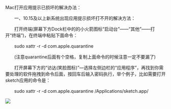 Mac打开应用提示已损坏的解决办法：

　　一、10.15及以上新系统出现应用提示损坏打不开的解决方法：

　　打开终端(屏幕下方Dock栏中的的小火箭图标“启动台”——“其他”——打开“终端”)，在终端中粘贴下面命令：

　　sudo xattr -r -d com.apple.quarantine 

　　(注意quarantine后面有个空格，复制上面命令的时候注意一定不要漏了)

　　打开屏幕下方的“访达(笑脸图标)”—选择左侧边栏的“应用程序”，再找到你需要处理的软件拖拽到命令后面，按回车后输入密码执行，举个例子，比如需要打开sketch应用的命令是：

　　sudo xattr -r -d com.apple.quarantine /Applications/sketch.app/

![](https://img2023.cnblogs.com/blog/2483371/202306/2483371-20230619103446364-2030216450.png)
